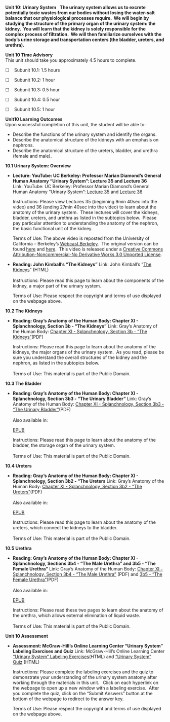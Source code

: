 **Unit 10: Urinary System** <span id="10"></span> 
**The urinary system allows us to excrete potentially toxic wastes from
our bodies without losing the water-salt balance that our physiological
processes require.  We will begin by studying the structure of the
primary organ of the urinary system: the kidney.  You will learn that
the kidney is solely responsible for the complex process of filtration.
 We will then familiarize ourselves with the body’s urine storage and
transportation centers (the bladder, ureters, and urethra).**

**Unit 10 Time Advisory**  
This unit should take you approximately 4.5 hours to complete.

☐    Subunit 10.1: 1.5 hours  
  
 ☐    Subunit 10.2: 1 hour  
  
 ☐    Subunit 10.3: 0.5 hour  
  
 ☐    Subunit 10.4: 0.5 hour  
  
 ☐    Subunit 10.5: 1 hour

**Unit10 Learning Outcomes**  
Upon successful completion of this unit, the student will be able to:  
-   Describe the functions of the urinary system and identify the
    organs.
-   Describe the anatomical structure of the kidneys with an emphasis on
    nephrons.
-   Describe the anatomical structure of the ureters, bladder, and
    urethra (female and male).

**10.1 Urinary System: Overview** <span id="10.1"></span> 
-   **Lecture: YouTube: UC Berkeley: Professor Marian Diamond’s General
    Human Anatomy “Urinary System”: Lecture 35 and Lecture 36**
    Link: YouTube: UC Berkeley: Professor Marian Diamond’s General Human
    Anatomy “Urinary System”: [Lecture
    35](http://www.youtube.com/watch?v=YQs9DZJTMrk) and [Lecture
    36](http://www.youtube.com/watch?v=ZpOg_5CDZrg)  
      
     Instructions: Please view Lectures 35 (beginning 9min 40sec into
    the video) and 36 (ending 27min 40sec into the video) to learn about
    the anatomy of the urinary system.  These lectures will cover the
    kidneys, bladder, ureters, and urethra as listed in the subtopics
    below.  Please pay particular attention to understanding the anatomy
    of the nephron, the basic functional unit of the kidney.  
      
     Terms of Use: The above video is reposted from the University of
    California – Berkeley’s
    [Webcast.Berkeley](http://webcast.berkeley.edu/).  The original
    version can be
    found [here](http://www.youtube.com/watch?v=5GhpmcWf_-Q) and [here](http://www.youtube.com/watch?v=Du0nK8QQSTc). 
    This video is released under a [Creative Commons
    Attribution-Noncommercial-No Derivative Works 3.0 Unported
    License](http://creativecommons.org/licenses/by-nc-nd/3.0/).  

-   **Reading: John Kimball’s “The Kidneys”**
    Link: John Kimball’s “[The
    Kidneys](http://users.rcn.com/jkimball.ma.ultranet/BiologyPages/K/Kidney.html)”
    (HTML)  
        
     Instructions: Please read this page to learn about the components
    of the kidney, a major part of the urinary system.  
      
     Terms of Use: Please respect the copyright and terms of use
    displayed on the webpage above.

**10.2 The Kidneys** <span id="10.2"></span> 
-   **Reading: Gray’s Anatomy of the Human Body: Chapter XI -
    Splanchnology, Section 3b - “The Kidneys”**
    Link: Gray’s Anatomy of the Human Body: [Chapter XI - Splanchnology,
    Section 3b - “The
    Kidneys”](http://www.saylor.org/site/wp-content/uploads/2014/06/BIO302-Anatomy_of_the_Human_Body-Chapter-XI-Kidneys.pdf)(PDF)  
      
     Instructions: Please read this page to learn about the anatomy of
    the kidneys, the major organs of the urinary system.  As you read,
    please be sure you understand the overall structures of the kidney
    and the nephron, as listed in the subtopics below.    
        
     Terms of Use: This material is part of the Public Domain. 

**10.3 The Bladder** <span id="10.3"></span> 
-   **Reading: Gray’s Anatomy of the Human Body: Chapter XI -
    Splanchnology, Section 3b3 - “The Urinary Bladder”**
    Link: Gray’s Anatomy of the Human Body: [Chapter XI - Splanchnology,
    Section 3b3 - “The Urinary
    Bladder”](http://www.saylor.org/site/wp-content/uploads/2014/06/BIO302-Anatomy_of_the_Human_Body-Chapter-XI-Urinary-Bladder.pdf)(PDF)  
        
     Also available in:  

    [EPUB](http://www.saylor.org/site/wp-content/uploads/2011/08/BIO302-chXI-Bartleby.com_.epub)  
      
     Instructions: Please read this page to learn about the anatomy of
    the bladder, the storage organ of the urinary system.     
        
     Terms of Use: This material is part of the Public Domain. 

**10.4 Ureters** <span id="10.4"></span> 
-   **Reading: Gray’s Anatomy of the Human Body: Chapter XI -
    Splanchnology, Section 3b2 - “The Ureters**
    Link: Gray’s Anatomy of the Human Body: [Chapter XI - Splanchnology,
    Section 3b2 - “The
    Ureters”](http://www.saylor.org/site/wp-content/uploads/2014/06/BIO302-Anatomy_of_the_Human_Body-Chapter-XI-Ureters.pdf)(PDF)  
        
     Also available in:  

    [EPUB](http://www.saylor.org/site/wp-content/uploads/2011/08/BIO302-chXI-Bartleby.com_.epub)  
      
     Instructions: Please read this page to learn about the anatomy of
    the ureters, which connect the kidneys to the bladder.     
        
     Terms of Use: This material is part of the Public Domain. 

**10.5 Urethra** <span id="10.5"></span> 
-   **Reading: Gray’s Anatomy of the Human Body: Chapter XI -
    Splanchnology, Sections 3b4 - “The Male Urethra” and 3b5 - “The
    Female Urethra”**
    Link: Gray’s Anatomy of the Human Body: [Chapter XI - Splanchnology,
    Section 3b4 - “The Male
    Urethra”](http://www.saylor.org/site/wp-content/uploads/2014/06/BIO302-Anatomy_of_the_Human_Body-Chapter-XI-Male-Uretha.pdf) (PDF) and
    [3b5 - “The Female
    Urethra”](http://www.saylor.org/site/wp-content/uploads/2014/06/BIO302-Anatomy_of_the_Human_Body-Chapter-XI-Female-Uretha.pdf)(PDF)  
        
     Also available in:  

    [EPUB](http://www.saylor.org/site/wp-content/uploads/2011/08/BIO302-chXI-Bartleby.com_.epub)  
      
     Instructions: Please read these two pages to learn about the
    anatomy of the urethra, which allows external elimination of liquid
    waste.     
        
     Terms of Use: This material is part of the Public Domain. 

**Unit 10 Assessment** <span id="10.6"></span> 
-   **Assessment: McGraw-Hill’s Online Learning Center “Urinary System”
    Labeling Exercises and Quiz**
    Link: McGraw-Hill’s Online Learning Center [“Urinary System”
    Labeling
    Exercises](http://highered.mcgraw-hill.com/sites/0072351136/student_view0/chapter26/labeling_exercises.html)(HTML) and
    [“Urinary System”
    Quiz](http://highered.mcgraw-hill.com/sites/0072351136/student_view0/chapter26/chapter_quiz.html) (HTML)  
      
     Instructions: Please complete the labeling exercises and the quiz
    to demonstrate your understanding of the urinary system anatomy
    after working through the materials in this unit.   Click on each
    hyperlink on the webpage to open up a new window with a labeling
    exercise.  After you complete the quiz, click on the “Submit
    Answers” button at the bottom of the webpage to redirect to the
    answer key.  
      
     Terms of Use: Please respect the copyright and terms of use
    displayed on the webpage above.



